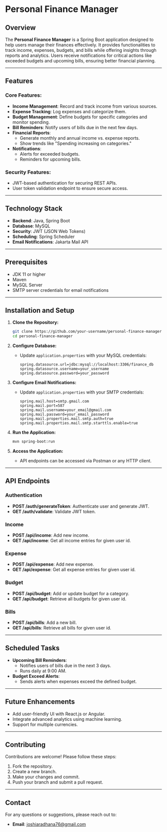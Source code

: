 # Personal Finance Manager

## Overview
The **Personal Finance Manager** is a Spring Boot application designed to help users manage their finances effectively. It provides functionalities to track income, expenses, budgets, and bills while offering insights through reports and analytics. Users receive notifications for critical actions like exceeded budgets and upcoming bills, ensuring better financial planning.

---

## Features

### Core Features:
- **Income Management**: Record and track income from various sources.
- **Expense Tracking**: Log expenses and categorize them.
- **Budget Management**: Define budgets for specific categories and monitor spending.
- **Bill Reminders**: Notify users of bills due in the next few days.
- **Financial Reports**:
  - Generate monthly and annual income vs. expense reports.
  - Show trends like "Spending increasing on categories."
- **Notifications**:
  - Alerts for exceeded budgets.
  - Reminders for upcoming bills.

### Security Features:
- JWT-based authentication for securing REST APIs.
- User token validation endpoint to ensure secure access.

---

## Technology Stack
- **Backend**: Java, Spring Boot
- **Database**: MySQL
- **Security**: JWT (JSON Web Tokens)
- **Scheduling**: Spring Scheduler
- **Email Notifications**: Jakarta Mail API

---

## Prerequisites
- JDK 11 or higher
- Maven
- MySQL Server
- SMTP server credentials for email notifications

---

## Installation and Setup

1. **Clone the Repository:**
   ```bash
   git clone https://github.com/your-username/personal-finance-manager.git
   cd personal-finance-manager
   ```

2. **Configure Database:**
   - Update `application.properties` with your MySQL credentials:
     ```properties
     spring.datasource.url=jdbc:mysql://localhost:3306/finance_db
     spring.datasource.username=your_username
     spring.datasource.password=your_password
     ```

3. **Configure Email Notifications:**
   - Update `application.properties` with your SMTP credentials:
     ```properties
     spring.mail.host=smtp.gmail.com
     spring.mail.port=587
     spring.mail.username=your_email@gmail.com
     spring.mail.password=your_email_password
     spring.mail.properties.mail.smtp.auth=true
     spring.mail.properties.mail.smtp.starttls.enable=true
     ```

4. **Run the Application:**
   ```bash
   mvn spring-boot:run
   ```

5. **Access the Application:**
   - API endpoints can be accessed via Postman or any HTTP client.

---

## API Endpoints

### Authentication
- **POST /auth/generateToken**: Authenticate user and generate JWT.
- **GET /auth/validate**: Validate JWT token.

### Income
- **POST /api/income**: Add new income.
- **GET /api/income**: Get all income entries for given user id.

### Expense
- **POST /api/expense**: Add new expense.
- **GET /api/expense**: Get all expense entries for given user id.

### Budget
- **POST /api/budget**: Add or update budget for a category.
- **GET /api/budget**: Retrieve all budgets for given user id.

### Bills
- **POST /api/bills**: Add a new bill.
- **GET /api/bills**: Retrieve all bills for given user id.

---

## Scheduled Tasks
- **Upcoming Bill Reminders**:
  - Notifies users of bills due in the next 3 days.
  - Runs daily at 9:00 AM.
- **Budget Exceed Alerts**:
  - Sends alerts when expenses exceed the defined budget.

---

## Future Enhancements
- Add user-friendly UI with React.js or Angular.
- Integrate advanced analytics using machine learning.
- Support for multiple currencies.

---

## Contributing
Contributions are welcome! Please follow these steps:
1. Fork the repository.
2. Create a new branch.
3. Make your changes and commit.
4. Push your branch and submit a pull request.
---

## Contact
For any questions or suggestions, please reach out to:
- **Email**: joshiaradhana76@gmail.com

